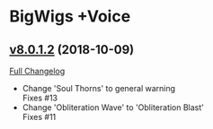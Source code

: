 # BigWigs +Voice

## [v8.0.1.2](https://github.com/BigWigsMods/BigWigs_Voice/tree/v8.0.1.2) (2018-10-09)
[Full Changelog](https://github.com/BigWigsMods/BigWigs_Voice/compare/v8.0.1.1...v8.0.1.2)

- Change 'Soul Thorns' to general warning  
    Fixes #13  
- Change 'Obliteration Wave' to 'Obliteration Blast'  
    Fixes #11  
